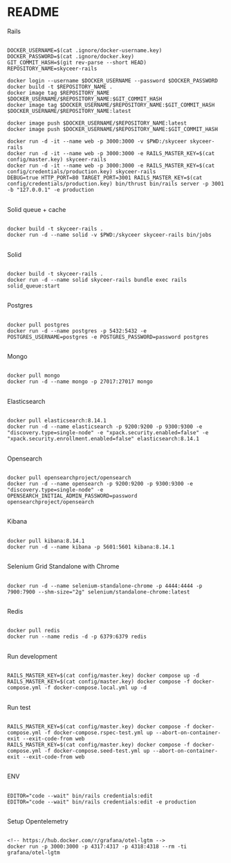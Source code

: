 # README

Rails
  ##
    DOCKER_USERNAME=$(cat .ignore/docker-username.key)
    DOCKER_PASSWORD=$(cat .ignore/docker.key)
    GIT_COMMIT_HASH=$(git rev-parse --short HEAD)
    REPOSITORY_NAME=skyceer-rails

    docker login --username $DOCKER_USERNAME --password $DOCKER_PASSWORD
    docker build -t $REPOSITORY_NAME .
    docker image tag $REPOSITORY_NAME $DOCKER_USERNAME/$REPOSITORY_NAME:$GIT_COMMIT_HASH
    docker image tag $DOCKER_USERNAME/$REPOSITORY_NAME:$GIT_COMMIT_HASH $DOCKER_USERNAME/$REPOSITORY_NAME:latest

    docker image push $DOCKER_USERNAME/$REPOSITORY_NAME:latest
    docker image push $DOCKER_USERNAME/$REPOSITORY_NAME:$GIT_COMMIT_HASH

    docker run -d -it --name web -p 3000:3000 -v $PWD:/skyceer skyceer-rails
    docker run -d -it --name web -p 3000:3000 -e RAILS_MASTER_KEY=$(cat config/master.key) skyceer-rails
    docker run -d -it --name web -p 3000:3000 -e RAILS_MASTER_KEY=$(cat config/credentials/production.key) skyceer-rails
    DEBUG=true HTTP_PORT=80 TARGET_PORT=3001 RAILS_MASTER_KEY=$(cat config/credentials/production.key) bin/thrust bin/rails server -p 3001 -b "127.0.0.1" -e production
  ##
Solid queue + cache
  ##
    docker build -t skyceer-rails .
    docker run -d --name solid -v $PWD:/skyceer skyceer-rails bin/jobs
  ##
Solid
  ##
    docker build -t skyceer-rails .
    docker run -d --name solid skyceer-rails bundle exec rails solid_queue:start
  ##
Postgres
  ##
    docker pull postgres
    docker run -d --name postgres -p 5432:5432 -e POSTGRES_USERNAME=postgres -e POSTGRES_PASSWORD=password postgres
  ##
Mongo
  ##
    docker pull mongo
    docker run -d --name mongo -p 27017:27017 mongo
  ##
Elasticsearch
  ##
    docker pull elasticsearch:8.14.1
    docker run -d --name elasticsearch -p 9200:9200 -p 9300:9300 -e "discovery.type=single-node" -e "xpack.security.enabled=false" -e "xpack.security.enrollment.enabled=false" elasticsearch:8.14.1
  ##
Opensearch
  ##
    docker pull opensearchproject/opensearch
    docker run -d --name opensearch -p 9200:9200 -p 9300:9300 -e "discovery.type=single-node" -e OPENSEARCH_INITIAL_ADMIN_PASSWORD=password opensearchproject/opensearch
  ##
Kibana
  ##
    docker pull kibana:8.14.1
    docker run -d --name kibana -p 5601:5601 kibana:8.14.1
  ##
Selenium Grid Standalone with Chrome
  ##
    docker run -d --name selenium-standalone-chrome -p 4444:4444 -p 7900:7900 --shm-size="2g" selenium/standalone-chrome:latest
  ##
Redis
  ##
    docker pull redis
    docker run --name redis -d -p 6379:6379 redis
  ##
Run development
  ##
    RAILS_MASTER_KEY=$(cat config/master.key) docker compose up -d
    RAILS_MASTER_KEY=$(cat config/master.key) docker compose -f docker-compose.yml -f docker-compose.local.yml up -d
  ##
Run test
  ##
    RAILS_MASTER_KEY=$(cat config/master.key) docker compose -f docker-compose.yml -f docker-compose.rspec-test.yml up --abort-on-container-exit --exit-code-from web
    RAILS_MASTER_KEY=$(cat config/master.key) docker compose -f docker-compose.yml -f docker-compose.seed-test.yml up --abort-on-container-exit --exit-code-from web
  ##
ENV
  ##
    EDITOR="code --wait" bin/rails credentials:edit
    EDITOR="code --wait" bin/rails credentials:edit -e production
  ##
  
  Setup Opentelemetry
  ##
    <!-- https://hub.docker.com/r/grafana/otel-lgtm -->
    docker run -p 3000:3000 -p 4317:4317 -p 4318:4318 --rm -ti grafana/otel-lgtm
  ##